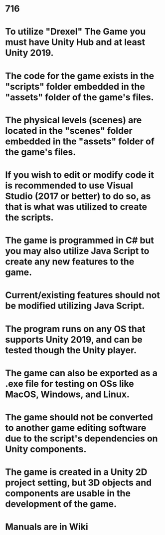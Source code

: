 # 716

# To utilize "Drexel" The Game you must have Unity Hub and at least Unity 2019.
# The code for the game exists in the "scripts" folder embedded in the "assets" folder of the game's files.
# The physical levels (scenes) are located in the "scenes" folder embedded in the "assets" folder of the game's files.
# If you wish to edit or modify code it is recommended to use Visual Studio (2017 or better) to do so, as that is what was utilized to create the scripts.
# The game is programmed in C# but you may also utilize Java Script to create any new features to the game.
# Current/existing features should not be modified utilizing Java Script.
# The program runs on any OS that supports Unity 2019, and can be tested though the Unity player.
# The game can also be exported as a .exe file for testing on OSs like MacOS, Windows, and Linux.
# The game should not be converted to another game editing software due to the script's dependencies on Unity components.
# The game is created in a Unity 2D project setting, but 3D objects and components are usable in the development of the game.
# Manuals are in Wiki

